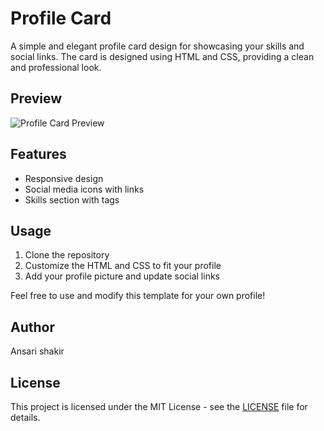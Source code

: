 # Profile Card

A simple and elegant profile card design for showcasing your skills and social links. The card is designed using HTML and CSS, providing a clean and professional look.

## Preview

![Profile Card Preview](link-to-preview-image)

## Features

- Responsive design
- Social media icons with links
- Skills section with tags

## Usage

1. Clone the repository
2. Customize the HTML and CSS to fit your profile
3. Add your profile picture and update social links

Feel free to use and modify this template for your own profile!

## Author

Ansari shakir

## License

This project is licensed under the MIT License - see the [LICENSE](LICENSE) file for details.
